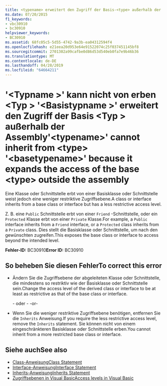 ```yaml
---
title: <typename> erweitert den Zugriff der Basis-<type> außerhalb der Assembly und kann daher nicht von <basetypename> '<type>' erben.
ms.date: 07/20/2015
f1_keywords:
- vbc30910
- bc30910
helpviewer_keywords:
- BC30910
ms.assetid: 68fc05c5-5d55-4742-9a3b-ea04312594f4
ms.openlocfilehash: e21eea20d953e64e91522074c25f037451145bf8
ms.sourcegitcommit: 2701302a99cafbe0d86d53d540eb0fa7e9b46b36
ms.translationtype: MT
ms.contentlocale: de-DE
ms.lasthandoff: 04/28/2019
ms.locfileid: "64664211"
---
```

# <a name="typename-cannot-inherit-from-type-basetypename-because-it-expands-the-access-of-the-base-type-outside-the-assembly"></a><span data-ttu-id="e3536-102">'\<Typname >' kann nicht von erben \<Typ > '\<Basistypname >' erweitert den Zugriff der Basis \<Typ > außerhalb der Assembly</span><span class="sxs-lookup"><span data-stu-id="e3536-102">'\<typename>' cannot inherit from \<type> '\<basetypename>' because it expands the access of the base \<type> outside the assembly</span></span>
<span data-ttu-id="e3536-103">Eine Klasse oder Schnittstelle erbt von einer Basisklasse oder Schnittstelle weist jedoch eine weniger restriktive Zugriffsebene.</span><span class="sxs-lookup"><span data-stu-id="e3536-103">A class or interface inherits from a base class or interface but has a less restrictive access level.</span></span>  
  
 <span data-ttu-id="e3536-104">Z. B. eine `Public` Schnittstelle erbt von einer `Friend` -Schnittstelle, oder ein `Protected` Klasse erbt von einer `Private` Klasse.</span><span class="sxs-lookup"><span data-stu-id="e3536-104">For example, a `Public` interface inherits from a `Friend` interface, or a `Protected` class inherits from a `Private` class.</span></span> <span data-ttu-id="e3536-105">Dies stellt die Basisklasse oder Schnittstelle, um nach den gewünschten zugreifen.</span><span class="sxs-lookup"><span data-stu-id="e3536-105">This exposes the base class or interface to access beyond the intended level.</span></span>  
  
 <span data-ttu-id="e3536-106">**Fehler-ID:** BC30910</span><span class="sxs-lookup"><span data-stu-id="e3536-106">**Error ID:** BC30910</span></span>  
  
## <a name="to-correct-this-error"></a><span data-ttu-id="e3536-107">So beheben Sie diesen Fehler</span><span class="sxs-lookup"><span data-stu-id="e3536-107">To correct this error</span></span>  
  
- <span data-ttu-id="e3536-108">Ändern Sie die Zugriffsebene der abgeleiteten Klasse oder Schnittstelle, die mindestens so restriktiv wie der Basisklasse oder Schnittstelle sein.</span><span class="sxs-lookup"><span data-stu-id="e3536-108">Change the access level of the derived class or interface to be at least as restrictive as that of the base class or interface.</span></span>  
  
     <span data-ttu-id="e3536-109">- oder - </span><span class="sxs-lookup"><span data-stu-id="e3536-109">-or-</span></span>  
  
- <span data-ttu-id="e3536-110">Wenn Sie die weniger restriktive Zugriffsebene benötigen, entfernen Sie die `Inherits` Anweisung.</span><span class="sxs-lookup"><span data-stu-id="e3536-110">If you require the less restrictive access level, remove the `Inherits` statement.</span></span> <span data-ttu-id="e3536-111">Sie können nicht von einem eingeschränkteren Basisklasse oder Schnittstelle erben.</span><span class="sxs-lookup"><span data-stu-id="e3536-111">You cannot inherit from a more restricted base class or interface.</span></span>  
  
## <a name="see-also"></a><span data-ttu-id="e3536-112">Siehe auch</span><span class="sxs-lookup"><span data-stu-id="e3536-112">See also</span></span>

- [<span data-ttu-id="e3536-113">Class-Anweisung</span><span class="sxs-lookup"><span data-stu-id="e3536-113">Class Statement</span></span>](../../../visual-basic/language-reference/statements/class-statement.md)
- [<span data-ttu-id="e3536-114">Interface-Anweisung</span><span class="sxs-lookup"><span data-stu-id="e3536-114">Interface Statement</span></span>](../../../visual-basic/language-reference/statements/interface-statement.md)
- [<span data-ttu-id="e3536-115">Inherits-Anweisung</span><span class="sxs-lookup"><span data-stu-id="e3536-115">Inherits Statement</span></span>](../../../visual-basic/language-reference/statements/inherits-statement.md)
- [<span data-ttu-id="e3536-116">Zugriffsebenen in Visual Basic</span><span class="sxs-lookup"><span data-stu-id="e3536-116">Access levels in Visual Basic</span></span>](../../../visual-basic/programming-guide/language-features/declared-elements/access-levels.md)
